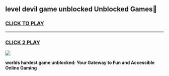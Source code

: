 
## level devil game unblocked Unblocked Games👋
<h3>
<a href="https://premium.freeplayer.one?title=level_devil_game_unblocked&ref=16F">CLICK TO PLAY</a></h3>
<hr>

<h3>
<a href="https://premium.freeplayer.one?title=level_devil_game_unblocked&ref=16F">CLICK 2 PLAY</a>
  
</h3>

<a href="https://premium.freeplayer.one?title=level_devil_game_unblocked&ref=16F/"><img src="https://clearcache.store/games.png"></a>


**worlds hardest game unblocked: Your Gateway to Fun and Accessible Online Gaming**

